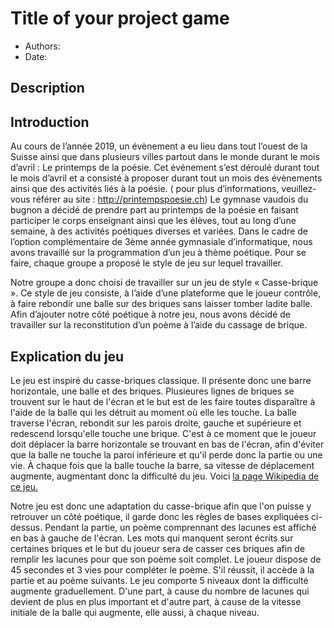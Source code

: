 # Title of your project game

* Authors:
* Date:

## Description

## Introduction

Au cours de l’année 2019, un évènement a eu lieu dans tout l’ouest de la Suisse ainsi que dans plusieurs villes partout dans le monde durant le mois d’avril : Le printemps de la poésie.
Cet événement s’est déroulé durant tout le mois d’avril et a consisté à proposer durant tout un mois des évènements ainsi que des activités liés à la poésie. ( pour plus d’informations, veuillez-vous référer au site : http://printempspoesie.ch)
Le gymnase vaudois du bugnon a décidé de prendre part au printemps de la poésie en faisant participer le corps enseignant ainsi que les élèves, tout au long d’une semaine, à des activités poétiques diverses et variées.
Dans le cadre de l’option complémentaire de 3ème année gymnasiale d’informatique, nous avons travaillé sur la programmation d’un jeu à thème poétique. Pour se faire, chaque groupe a proposé le style de jeu sur lequel travailler. 

Notre groupe a donc choisi de travailler sur un jeu de style « Casse-brique ». Ce style de jeu consiste, à l’aide d’une plateforme que le joueur contrôle, à faire rebondir une balle sur des briques sans laisser tomber ladite balle.
Afin d’ajouter notre côté poétique à notre jeu, nous avons décidé de travailler sur la reconstitution d’un poème à l’aide du cassage de brique.


## Explication du jeu 

Le jeu est inspiré du casse-briques classique. Il présente donc une barre horizontale, une balle et des briques. Plusieures lignes de briques se trouvent sur le haut de l'écran et le but est de les faire toutes disparaître à l'aide de la balle qui les détruit au moment où elle les touche. La balle traverse l'écran, rebondit sur les parois droite, gauche et supérieure et redescend lorsqu'elle touche une brique. C'est à ce moment que le joueur doit déplacer la barre horizontale se trouvant en bas de l'écran, afin d'éviter que la balle ne touche la paroi inférieure et qu'il perde donc la partie ou une vie. À chaque fois que la balle touche la barre, sa vitesse de déplacement augmente, augmentant donc la difficulté du jeu. Voici [la page Wikipedia de ce jeu.](https://fr.wikipedia.org/wiki/Casse-briques)

Notre jeu est donc une adaptation du casse-brique afin que l'on puisse y retrouver un côté poétique, il garde donc les règles de bases expliquées ci-dessus. Pendant la partie, un poème comprennant des lacunes est affiché en bas à gauche de l'écran. Les mots qui manquent seront écrits sur certaines briques et le but du joueur sera de casser ces briques afin de remplir les lacunes pour que son poème soit complet. Le joueur dispose de 45 secondes et 3 vies pour compléter le poème. S'il réussit, il accède à la partie et au poème suivants. Le jeu comporte 5 niveaux dont la difficulté augmente graduellement. D'une part, à cause du nombre de lacunes qui devient de plus en plus important et d'autre part, à cause de la vitesse initiale de la balle qui augmente, elle aussi, à chaque niveau.
